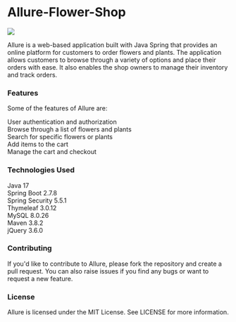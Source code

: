 # Allure-Flower-Shop

![](../../cotton.png)

Allure is a web-based application built with Java Spring that provides an online platform for customers to order flowers and plants. The application allows customers to browse through a variety of options and place their orders with ease. It also enables the shop owners to manage their inventory and track orders.

### Features
Some of the features of Allure are:

User authentication and authorization </br>
Browse through a list of flowers and plants </br>
Search for specific flowers or plants </br>
Add items to the cart </br>
Manage the cart and checkout </br>


### Technologies Used
Java 17 </br>
Spring Boot 2.7.8 </br>
Spring Security 5.5.1 </br>
Thymeleaf 3.0.12 </br>
MySQL 8.0.26 </br>
Maven 3.8.2 </br>
jQuery 3.6.0


### Contributing
If you'd like to contribute to Allure, please fork the repository and create a pull request. You can also raise issues if you find any bugs or want to request a new feature.


### License
Allure is licensed under the MIT License. See LICENSE for more information.